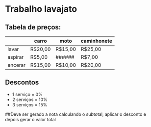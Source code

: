 # Trabalho lavajato

## Tabela de preços:

|         | carro   | moto    | caminhonete |
|---------|---------|---------|------------|
| lavar   | R$20,00 | R$15,00 | R$25,00    |
| aspirar | R$5,00  | ######  | R$7,00     |
| encerar | R$15,00 | R$10,00 | R$20,00    |

## Descontos
* 1 serviço  = 0%
* 2 serviços = 10%
* 3 serviços = 15%


##Deve ser gerado a nota calculando o subtotal, aplicar o desconto e depois gerar o valor total
